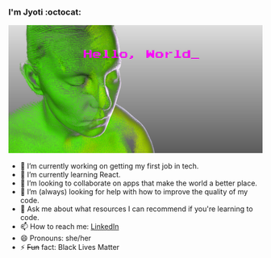 ### I'm Jyoti :octocat:
![Hello, World_](https://github.com/jyotiiiii/jyotiiiii/blob/master/jyotiiiii.jpg?raw=true)


- 🔭 I’m currently working on getting my first job in tech.
- 🌱 I’m currently learning React.
- 👯 I’m looking to collaborate on apps that make the world a better place.
- 🤔 I’m (always) looking for help with how to improve the quality of my code.
- 💬 Ask me about what resources I can recommend if you're learning to code.
- 📫 How to reach me: [LinkedIn](https://www.linkedin.com/in/jyotiiiii/)
- 😄 Pronouns: she/her
- ⚡ ~~Fun~~ fact: Black Lives Matter

